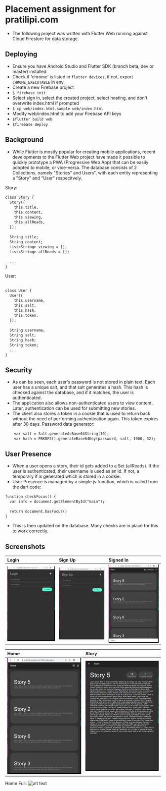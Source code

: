 # Placement assignment for pratilipi.com

- The following project was written with Flutter Web running against Cloud Firestore for data storage.

## Deploying
- Ensure you have Android Studio and Flutter SDK (branch beta, dev or master) installed
- Check if 'chrome' is listed in `flutter devices`, if not, export `CHROME_EXECUTABLE` in env.
- Create a new Firebase project
- `$ firebase init`
- Select sign in, select the created project, select hosting, and don't overwrite index.html if prompted
- `$ cp web/index.html.sample web/index.html`
- Modify web/index.html to add your Firebase API keys
- `$flutter build web`
- `$firebase deploy`

## Background
- While Flutter is mostly popular for creating mobile applications, recent developments to the Flutter Web project have made it possible to quickly prototype a PWA (Progressive Web App) that can be easily adopted to mobile, or vice-versa. The database consists of 2 Collections, namely "Stories" and Users", with each entity representing a "Story" and "User" respecitvely.

Story:
```
class Story {
  Story({
    this.title,
    this.content,
    this.viewing,
    this.allReads,
  });

  String title;
  String content;
  List<String> viewing = [];
  List<String> allReads = [];

  ...
}
```
User:
```

class User {
  User({
    this.username,
    this.salt,
    this.hash,
    this.token,
  });

  String username;
  String salt;
  String hash;
  String token;
  ...
}
```

## Security
- As can be seen, each user's password is not stored in plain text. Each user has a unique salt, and that salt generates a hash. This hash is checked against the database, and if it matches, the user is authenticated.
- The application also allows non-authenticated users to view content. Later, authentication can be used for submitting new stories.
- The client also stores a token in a cookie that is used to return back without the need of performing authentication again. This token expires after 30 days.
Password data generator:
```
    var salt = Salt.generateAsBase64String(10);
    var hash = PBKDF2().generateBase64Key(password, salt, 1000, 32);
```

## User Presence
- When a user opens a story, their id gets added to a Set (allReads). If the user is authenticated, their username is used as an id. If not, a temporary if is generated which is stored in a cookie.
- User Presence is managed by a simple js function, which is called from the dart code:
```
function checkFocus() {
  var info = document.getElementById("main");

  return document.hasFocus()
}
```
- This is then updated on the database. Many checks are in place for this to work correctly.

## Screenshots
| Login | Sign Up | Signed In |
| :---       | :---         | :---       |
| ![alt text](images/login.png) | ![alt text](images/sign_up.png) | ![alt text](images/signed_in.png) | 

| Home | Story |
| :---       | :---           |
|![alt text](images/home.png) | ![alt text](images/story_view.png) |

Home Full:
![alt text](images/home_full.png)
